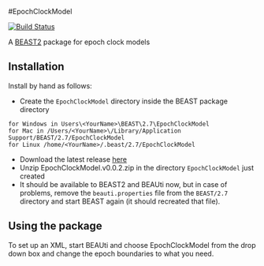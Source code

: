 #EpochClockModel

[![Build Status](https://travis-ci.org/rbouckaert/asc.svg?branch=master)](https://travis-ci.org/rbouckaert/EpochClockModel)

A [BEAST2](http://beast2.org) package for epoch clock models

## Installation

Install by hand as follows:

* Create the `EpochClockModel` directory inside the BEAST package directory

```
for Windows in Users\<YourName>\BEAST\2.7\EpochClockModel
for Mac in /Users/<YourName>\/Library/Application Support/BEAST/2.7/EpochClockModel
for Linux /home/<YourName>/.beast/2.7/EpochClockModel
```

* Download the latest release [here](https://github.com/rbouckaert/EpochClockModel/releases/download/v0.0.2/EpochClockModel.v0.0.2.zip)
* Unzip EpochClockModel.v0.0.2.zip in the directory `EpochClockModel` just created
* It should be available to BEAST2 and BEAUti now, but in case of problems, remove the `beauti.properties` file from the `BEAST/2.7` directory and start BEAST again (it should recreated that file).


## Using the package

To set up an XML, start BEAUti and choose EpochClockModel from the drop down box and change the epoch boundaries to what you need.

